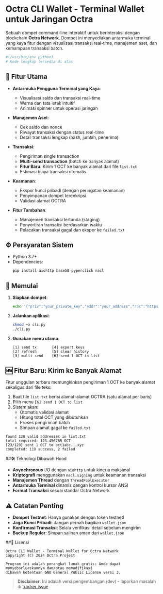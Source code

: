 # Octra CLI Wallet - Terminal Wallet untuk Jaringan Octra

Sebuah dompet command-line interaktif untuk berinteraksi dengan blockchain **Octra Network**. Dompet ini menyediakan antarmuka terminal yang kaya fitur dengan visualisasi transaksi real-time, manajemen aset, dan kemampuan transaksi batch.

```bash
#!/usr/bin/env python3
# Kode lengkap tersedia di atas
```

## 🌟 Fitur Utama

- **Antarmuka Pengguna Terminal yang Kaya**:
  - Visualisasi saldo dan transaksi real-time
  - Warna dan tata letak intuitif
  - Animasi spinner untuk operasi jaringan

- **Manajemen Aset**:
  - Cek saldo dan nonce
  - Riwayat transaksi dengan status real-time
  - Detail transaksi lengkap (hash, jumlah, penerima)

- **Transaksi**:
  - Pengiriman single transaction
  - **Multi-send transaction** (batch ke banyak alamat)
  - **Fitur Baru**: Kirim 1 OCT ke banyak alamat dari file `list.txt`
  - Estimasi biaya transaksi otomatis

- **Keamanan**:
  - Ekspor kunci pribadi (dengan peringatan keamanan)
  - Penyimpanan dompet terenkripsi
  - Validasi alamat OCTRA

- **Fitur Tambahan**:
  - Manajemen transaksi tertunda (staging)
  - Penyortiran transaksi berdasarkan waktu
  - Pelacakan transaksi gagal dan ekspor ke `failed.txt`

## ⚙️ Persyaratan Sistem

- Python 3.7+
- Dependencies:
  ```bash
  pip install aiohttp base58 pyperclick nacl
  ```

## 🚀 Memulai

1. **Siapkan dompet**:
   ```bash
   echo '{"priv":"your_private_key","addr":"your_address","rpc":"https://octra.network"}' > wallet.json
   ```

2. **Jalankan aplikasi**:
   ```bash
   chmod +x cli.py
   ./cli.py
   ```

3. **Gunakan menu utama**:
   ```
   [1] send tx       [4] export keys
   [2] refresh       [5] clear history
   [3] multi send    [6] send 1 OCT to list
   ```

## 🆕 Fitur Baru: Kirim ke Banyak Alamat

Fitur unggulan terbaru memungkinkan pengiriman 1 OCT ke banyak alamat sekaligus dari file teks:

1. Buat file `list.txt` berisi alamat-alamat OCTRA (satu alamat per baris)
2. Pilih menu `[6] send 1 OCT to list`
3. Sistem akan:
   - Otomatis validasi alamat
   - Hitung total OCT yang dibutuhkan
   - Proses pengiriman batch
   - Simpan alamat gagal ke `failed.txt`

```plaintext
found 120 valid addresses in list.txt
total required: 123.456789 OCT
[23/120] sent 1 OCT to oct1abc...xyz
completed: 118 success, 2 failed
```

 ##🛠️ Teknologi Dibawah Hood

- **Asynchronous** I/O dengan `aiohttp` untuk kinerja maksimal
- **Kriptografi** menggunakan `nacl.signing` untuk keamanan transaksi
- **Manajemen Thread** dengan `ThreadPoolExecutor`
- **Antarmuka Terminal** dinamis dengan kontrol kursor ANSI
- **Format Transaksi** sesuai standar Octra Network

## ⚠️ Catatan Penting

- **Dompet Testnet**: Hanya gunakan dengan token testnet!
- **Jaga Kunci Pribadi**: Jangan pernah bagikan `wallet.json`
- **Konfirmasi Transaksi**: Selalu verifikasi detail sebelum mengirim
- **Backup Reguler**: Simpan salinan aman dari `wallet.json`

 ##📜 Lisensi

```plaintext
Octra CLI Wallet - Terminal Wallet for Octra Network
Copyright (C) 2024 Octra Project

Program ini adalah perangkat lunak gratis: Anda dapat menyebarluaskannya dan/atau memodifikasi
dibawah ketentuan GNU General Public License versi 3.
```

> **Disclaimer**: Ini adalah versi pengembangan (dev) - laporkan masalah di [tracker issue](https://github.com/octra/cli-wallet/issues)
